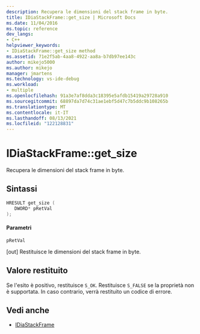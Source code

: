 ```yaml
---
description: Recupera le dimensioni del stack frame in byte.
title: IDiaStackFrame::get_size | Microsoft Docs
ms.date: 11/04/2016
ms.topic: reference
dev_langs:
- C++
helpviewer_keywords:
- IDiaStackFrame::get_size method
ms.assetid: 71e2f5ab-4aa8-4922-aa8a-b7db97ee143c
author: mikejo5000
ms.author: mikejo
manager: jmartens
ms.technology: vs-ide-debug
ms.workload:
- multiple
ms.openlocfilehash: 91a3e7af8dda3c18395e5afdb15419a29728a910
ms.sourcegitcommit: 68897da7d74c31ae1ebf5d47c7b5ddc9b108265b
ms.translationtype: MT
ms.contentlocale: it-IT
ms.lasthandoff: 08/13/2021
ms.locfileid: "122128831"
---
```

# <a name="idiastackframeget_size"></a>IDiaStackFrame::get_size
Recupera le dimensioni del stack frame in byte.

## <a name="syntax"></a>Sintassi

```C++
HRESULT get_size ( 
   DWORD* pRetVal
);
```

#### <a name="parameters"></a>Parametri
 `pRetVal`

[out] Restituisce le dimensioni del stack frame in byte.

## <a name="return-value"></a>Valore restituito
 Se l'esito è positivo, restituisce `S_OK`. Restituisce `S_FALSE` se la proprietà non è supportata. In caso contrario, verrà restituito un codice di errore.

## <a name="see-also"></a>Vedi anche
- [IDiaStackFrame](../../debugger/debug-interface-access/idiastackframe.md)
